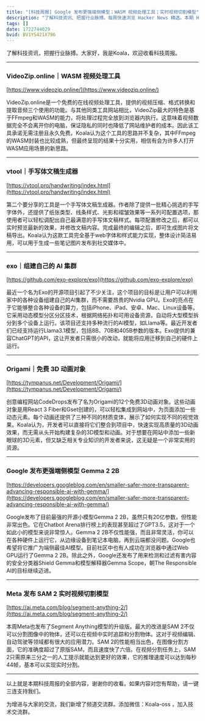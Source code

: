 ```yaml
---
title: "[科技周报] Google 发布更强端侧模型；WASM 视频处理工具；实时视频切割模型"
description: "了解科技资讯、把握行业脉搏。每周快速浏览 Hacker News 精选。本期 Hacker Newsletter 地址：https://mailchi.mp/hackernewsletter/710"
tags: []
date: 1722744029
bvid: BV1YS421X796
---
```

了解科技资讯，把握行业脉搏。大家好，我是Koala，欢迎收看科技周报。

---
### VideoZip.online｜WASM 视频处理工具
[https://www.videozip.online/](https://www.videozip.online/)

VideoZip.online是一个免费的在线视频处理工具，提供的视频压缩、格式转换和提取音频三个使用的功能。与其他同类工具网站相比，VideoZip最大的特色是基于FFmpeg和WASM的能力，将处理过程完全放到浏览器内执行。这意味着视频数据完全不会离开你的电脑，保证隐私的同时也降低了网站维护者的成本。因此该工具承诺无需注册且永久免费。Koala认为这个工具的思路并不复杂，其中FFmpeg的WASM封装也比较成熟，但最终呈现的结果十分实用，相信有会为许多人打开WASM应用场景的新思路。

---
### vtool｜手写体文稿生成器
[https://vtool.pro/handwriting/index.html](https://vtool.pro/handwriting/index.html)

第二个要分享的工具是一个手写体文稿生成器。作者除了提供一批精心挑选的手写字体外，还提供了纸张类型、线条样式、光影和褶皱效果等一系列可配置选项，那使用者可以轻松调配出自己最满意的手写体文稿样式。每项配置修改之后，都可以实时预览最新的效果，并修改文稿内容。完成最终的编辑之后，即可生成图片将文稿导出。Koala认为这款工具完全基于web字体和样式能力实现，整体设计简洁易用，可以用于生成一些笔记图片发布到社交媒体中。

---
### exo｜组建自己的 AI 集群
[https://github.com/exo-explore/exo](https://github.com/exo-explore/exo)

最近一个名为Exo的开源项目引起了不少关注，这个项目的目标是让用户可以利用家中的各种设备组建自己的AI集群，而不需要昂贵的Nvidia GPU。Exo的亮点在于它能够整合各种设备的算力，包括iPhone、iPad、安卓、Mac、Linux设备等。它采用动态模型分区分区技术，根据网络拓扑和可用设备资源，自动将大型模型拆分到多个设备上运行。该项目还支持多种流行的AI模型，如Llama等。最近开发者们已经支持运行Llama3.1模型，包括8B、70B和405B参数的版本。Exo提供的兼容ChatGPT的API，这让开发者只需很小的改动，就能将应用迁移到自己的硬件上运行。

---
### Origami｜免费 3D 动画对象
[https://tympanus.net/Development/Origami/](https://tympanus.net/Development/Origami/)

创意编程网站CodeDrops发布了名为Origami的12个免费3D动画对象。这些动画对象是用React 3 Fiber和Gset创建的，可以轻松集成到网站中，为页面添加一些动态元素。每个动画还提供了三种不同的材质变体，展示了如何实现不同的视觉效果。Koala认为，开发者可以直接将它们整合到项目中，快速实现高质量的3D动画效果，而无需从头开始构建复杂的3D模型和动画。对于想要在网站中添加一些新眼球的3D元素，但又缺乏相关专业知识的开发者来说，这无疑是一个非常实用的资源。

---
### Google 发布更强端侧模型 Gemma 2 2B
[https://developers.googleblog.com/en/smaller-safer-more-transparent-advancing-responsible-ai-with-gemma/](https://developers.googleblog.com/en/smaller-safer-more-transparent-advancing-responsible-ai-with-gemma/)

Google发布了目前最强的开源小模型Gemma 2 2B，虽然只有20亿参数，但性能非常出色。它在Chatbot Arena排行榜上的表现甚至超过了GPT3.5，这对于一个如此小的模型来说非常惊人。Gemma 2 2B不仅性能强，而且非常灵活，你可以在各种硬件上运行它，从边缘设备到笔记本电脑，再到云端都没问题。Google也希望将它推广为端侧最佳AI模型。目前社区中也有人成功在浏览器中通过Web GPU运行了Gemma 2 2B。除此之外，Google还发布了用来检测和过滤有害内容的安全分类器Shield Gemma和模型解释器Gemma Scope，朝The Responsible AI的目标继续迈进。

---
### Meta 发布 SAM 2 实时视频切割模型
[https://ai.meta.com/blog/segment-anything-2/](https://ai.meta.com/blog/segment-anything-2/)

本周Meta也发布了Segment Anything模型的升级版。最大的改进是SAM 2不仅可以分割图像中的物体，还可以在视频中实时追踪和分割物体。这对于视频编辑、自动驾驶等领域都有很大的应用潜力。SAM 2的性能相当出色，在图像分割方面，它的准确度超过了原版SAM，而且速度快了六倍。在视频分割任务上，SAM 2只需原来三分之一的人工提示就能达到更好的效果，它的推理速度可以达到每秒44帧，基本可以实现实时分割。

---

以上就是本期科技周报的全部内容，谢谢你的收看。如果内容对您有帮助，请一键三连支持我们。

为增进与大家的交流，我们新增了频道交流群。添加微信：Koala-oss ，加入技术交流群。


